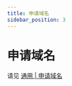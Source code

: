 ```yaml
---
title: 申请域名
sidebar_position: 3
---
```


# 申请域名

请见 [通用 | 申请域名](https://nitwikit.yizhan.wiki/advance/domain-application-and-dns-resolution)
